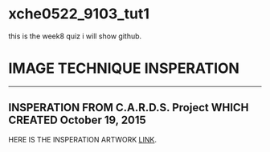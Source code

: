 # xche0522_9103_tut1


this is the week8 quiz i will show github.

# IMAGE TECHNIQUE INSPERATION
---
## INSPERATION FROM C.A.R.D.S. Project WHICH CREATED October 19, 2015

HERE IS THE INSPERATION ARTWORK [LINK](https://galactic.ink/journal/tag/canvas/).

